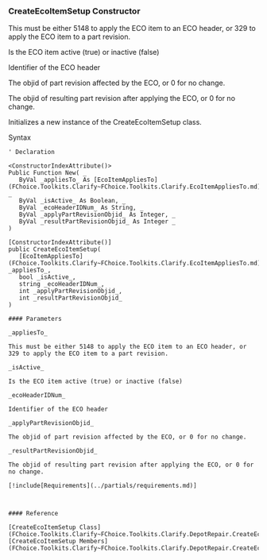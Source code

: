 ﻿### CreateEcoItemSetup Constructor

This must be either 5148 to apply the ECO item to an ECO header, or 329 to apply the ECO item to a part revision.

Is the ECO item active (true) or inactive (false)

Identifier of the ECO header

The objid of part revision affected by the ECO, or 0 for no change.

The objid of resulting part revision after applying the ECO, or 0 for no change.

Initializes a new instance of the CreateEcoItemSetup class.

Syntax

```vbnet
' Declaration

<ConstructorIndexAttribute()>
Public Function New( _
   ByVal _appliesTo_ As [EcoItemAppliesTo](FChoice.Toolkits.Clarify~FChoice.Toolkits.Clarify.EcoItemAppliesTo.md), _
   ByVal _isActive_ As Boolean, _
   ByVal _ecoHeaderIDNum_ As String, _
   ByVal _applyPartRevisionObjid_ As Integer, _
   ByVal _resultPartRevisionObjid_ As Integer _
)

[ConstructorIndexAttribute()]
public CreateEcoItemSetup( 
   [EcoItemAppliesTo](FChoice.Toolkits.Clarify~FChoice.Toolkits.Clarify.EcoItemAppliesTo.md) _appliesTo_,
   bool _isActive_,
   string _ecoHeaderIDNum_,
   int _applyPartRevisionObjid_,
   int _resultPartRevisionObjid_
)

#### Parameters

_appliesTo_

This must be either 5148 to apply the ECO item to an ECO header, or 329 to apply the ECO item to a part revision.

_isActive_

Is the ECO item active (true) or inactive (false)

_ecoHeaderIDNum_

Identifier of the ECO header

_applyPartRevisionObjid_

The objid of part revision affected by the ECO, or 0 for no change.

_resultPartRevisionObjid_

The objid of resulting part revision after applying the ECO, or 0 for no change.

[!include[Requirements](../partials/requirements.md)]



#### Reference

[CreateEcoItemSetup Class](FChoice.Toolkits.Clarify~FChoice.Toolkits.Clarify.DepotRepair.CreateEcoItemSetup.md)  
[CreateEcoItemSetup Members](FChoice.Toolkits.Clarify~FChoice.Toolkits.Clarify.DepotRepair.CreateEcoItemSetup_members.md)